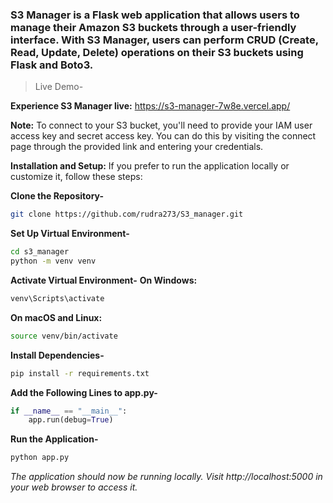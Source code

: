 ### S3 Manager is a Flask web application that allows users to manage their Amazon S3 buckets through a user-friendly interface. With S3 Manager, users can perform CRUD (Create, Read, Update, Delete) operations on their S3 buckets using Flask and Boto3.


> Live Demo-

**Experience S3 Manager live:**  https://s3-manager-7w8e.vercel.app/

**Note:** To connect to your S3 bucket, you'll need to provide your IAM user access key and secret access key. You can do this by visiting the connect page through the provided link and entering your credentials.

**Installation and Setup:**
If you prefer to run the application locally or customize it, follow these steps:


**Clone the Repository-**
```bash
git clone https://github.com/rudra273/S3_manager.git
```

**Set Up Virtual Environment-**
```bash
cd s3_manager
python -m venv venv
```

**Activate Virtual Environment-**
**On Windows:**
```bash
venv\Scripts\activate
```

**On macOS and Linux:**
```bash
source venv/bin/activate
```

**Install Dependencies-**
```bash
pip install -r requirements.txt
```

**Add the Following Lines to app.py-**

```python
if __name__ == "__main__":
    app.run(debug=True)  
```
  
**Run the Application-**
```python
python app.py
```
*The application should now be running locally. Visit http://localhost:5000 in your web browser to access it.*
